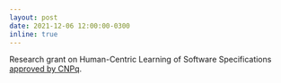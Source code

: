 ```yaml
---
layout: post
date: 2021-12-06 12:00:00-0300
inline: true
---
```


Research grant on Human-Centric Learning of Software Specifications [approved by CNPq](https://www.gov.br/cnpq/pt-br/assuntos/noticias/cnpq-em-acao/cnpq-divulga-resultado-preliminar-da-chamada-universal).